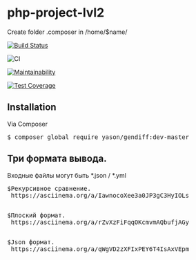 # php-project-lvl2

Create folder .composer in /home/$name/

[![Build Status](https://travis-ci.org/lobr17/php-project-lvl2.svg?branch=master)](https://travis-ci.org/lobr17/php-project-lvl2)

![CI](https://github.com/lobr17/php-project-lvl2/workflows/CI/badge.svg)


[![Maintainability](https://api.codeclimate.com/v1/badges/3a5a41d6543119ed677f/maintainability)](https://codeclimate.com/github/lobr17/php-project-lvl2/maintainability)

[![Test Coverage](https://api.codeclimate.com/v1/badges/3a5a41d6543119ed677f/test_coverage)](https://codeclimate.com/github/lobr17/php-project-lvl2/test_coverage)

## Installation
Via Composer

<pre>$ composer global require yason/gendiff:dev-master</pre>

## Три формата вывода.
Входные файлы могут быть *.json / *.yml

 <pre>$Рекурсивное сравнение.
 https://asciinema.org/a/IawnocoXee3a0JP3gC3HyIOLs
 </pre>

 <pre>$Плоский формат.
 https://asciinema.org/a/rZvXzFiFqqOKcmvmAQbufjAGy
 </pre>
 
 <pre>$Json формат.
 https://asciinema.org/a/qWgVD2zXFIxPEY6T4IsAxVEpm
 </pre>
 
